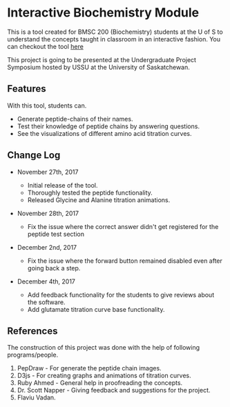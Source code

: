 Interactive Biochemistry Module
==================================================

This is a tool created for BMSC 200 (Biochemistry) students at the U of S to understand the concepts
taught in classroom in an interactive fashion. You can checkout the tool [here](http://tayabsoomro.me/projects/interactive-biochemistry-module/)

This project is going to be presented at the Undergraduate Project Symposium hosted by USSU at
the University of Saskatchewan.

Features
-----------

With this tool, students can.

* Generate peptide-chains of their names.
* Test their knowledge of peptide chains by answering questions.
* See the visualizations of different amino acid titration curves.


Change Log
---------------

- November 27th, 2017
    - Initial release of the tool.
    - Thoroughly tested the peptide functionality.
    - Released Glycine and Alanine titration animations.

- November 28th, 2017
    - Fix the issue where the correct answer didn't get registered for the peptide test section


- December 2nd, 2017
    - Fix the issue where the forward button remained disabled even after going back a step.

- December 4th, 2017
    - Add feedback functionality for the students to give reviews about the software.
    - Add glutamate titration curve base functionality.

References
------------------

The construction of this project was done with the help of following programs/people.

1. PepDraw - For generate the peptide chain images.
2. D3js - For creating graphs and animations of titration curves.
3. Ruby Ahmed - General help in proofreading the concepts.
4. Dr. Scott Napper - Giving feedback and suggestions for the project.
5. Flaviu Vadan.
